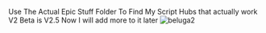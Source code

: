 Use The Actual Epic Stuff Folder To Find My Script Hubs that actually work
V2 Beta is V2.5 Now
I will add more to it later
![beluga2](https://github.com/SuperMarioChris19/MyActualEpicStuff/assets/134161760/288d869e-fbc5-439e-9962-51f17fdaa62c)
